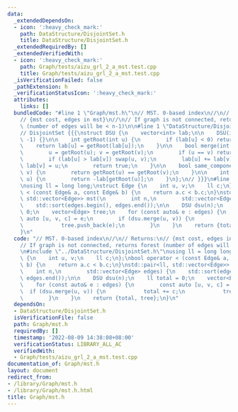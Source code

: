 ```yaml
---
data:
  _extendedDependsOn:
  - icon: ':heavy_check_mark:'
    path: DataStructure/DisjointSet.h
    title: DataStructure/DisjointSet.h
  _extendedRequiredBy: []
  _extendedVerifiedWith:
  - icon: ':heavy_check_mark:'
    path: Graph/tests/aizu_grl_2_a_mst.test.cpp
    title: Graph/tests/aizu_grl_2_a_mst.test.cpp
  _isVerificationFailed: false
  _pathExtension: h
  _verificationStatusIcon: ':heavy_check_mark:'
  attributes:
    links: []
  bundledCode: "#line 1 \"Graph/mst.h\"\n// MST. 0-based index\n//\n// Returns:\n\
    // {mst cost, edges in mst}\n//\n// If graph is not connected, returns forest\
    \ (number of edges will be < n-1)\n\n#line 1 \"DataStructure/DisjointSet.h\"\n\
    // DisjointSet {{{\nstruct DSU {\n    vector<int> lab;\n\n    DSU(int n) : lab(n+1,\
    \ -1) {}\n\n    int getRoot(int u) {\n        if (lab[u] < 0) return u;\n    \
    \    return lab[u] = getRoot(lab[u]);\n    }\n\n    bool merge(int u, int v) {\n\
    \        u = getRoot(u); v = getRoot(v);\n        if (u == v) return false;\n\
    \        if (lab[u] > lab[v]) swap(u, v);\n        lab[u] += lab[v];\n       \
    \ lab[v] = u;\n        return true;\n    }\n\n    bool same_component(int u, int\
    \ v) {\n        return getRoot(u) == getRoot(v);\n    }\n\n    int component_size(int\
    \ u) {\n        return -lab[getRoot(u)];\n    }\n};\n// }}}\n#line 9 \"Graph/mst.h\"\
    \nusing ll = long long;\nstruct Edge {\n    int u, v;\n    ll c;\n};\nbool operator\
    \ < (const Edge& a, const Edge& b) {\n    return a.c < b.c;\n}\nstd::pair<ll,\
    \ std::vector<Edge>> mst(\n        int n,\n        std::vector<Edge> edges) {\n\
    \    std::sort(edges.begin(), edges.end());\n\n    DSU dsu(n);\n    ll total =\
    \ 0;\n    vector<Edge> tree;\n    for (const auto& e : edges) {\n        const\
    \ auto [u, v, c] = e;\n        if (dsu.merge(u, v)) {\n            total += c;\n\
    \            tree.push_back(e);\n        }\n    }\n    return {total, tree};\n\
    }\n"
  code: "// MST. 0-based index\n//\n// Returns:\n// {mst cost, edges in mst}\n//\n\
    // If graph is not connected, returns forest (number of edges will be < n-1)\n\
    \n#include \"../DataStructure/DisjointSet.h\"\nusing ll = long long;\nstruct Edge\
    \ {\n    int u, v;\n    ll c;\n};\nbool operator < (const Edge& a, const Edge&\
    \ b) {\n    return a.c < b.c;\n}\nstd::pair<ll, std::vector<Edge>> mst(\n    \
    \    int n,\n        std::vector<Edge> edges) {\n    std::sort(edges.begin(),\
    \ edges.end());\n\n    DSU dsu(n);\n    ll total = 0;\n    vector<Edge> tree;\n\
    \    for (const auto& e : edges) {\n        const auto [u, v, c] = e;\n      \
    \  if (dsu.merge(u, v)) {\n            total += c;\n            tree.push_back(e);\n\
    \        }\n    }\n    return {total, tree};\n}\n"
  dependsOn:
  - DataStructure/DisjointSet.h
  isVerificationFile: false
  path: Graph/mst.h
  requiredBy: []
  timestamp: '2022-08-09 14:38:08+08:00'
  verificationStatus: LIBRARY_ALL_AC
  verifiedWith:
  - Graph/tests/aizu_grl_2_a_mst.test.cpp
documentation_of: Graph/mst.h
layout: document
redirect_from:
- /library/Graph/mst.h
- /library/Graph/mst.h.html
title: Graph/mst.h
---
```

